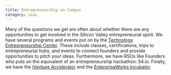 ```yaml
---
title: Entrepreneurship on Campus
category: uiuc
---
```


Many of the questions we get are often about whether there are any opportunities
to get involved in the Silicon Valley entrepreneurial spirit. We have several programs
and events put on by the [Technology Entrepreneurship Center](http://tec.illinois.edu/). 
These include classes, certifications, trips to entrepreneurial hubs, and events to connect
founders and provide opportunities to pitch your ideas. Furthermore, we have RSOs like 
Founders who puts on the equivalent of an entrepreneurship hackathon: 54.io. Finally, 
we have the [iVenture Accelerator](https://business.illinois.edu/iventureaccelerator/) 
and the [EnterpriseWorks Incubator](http://www.researchpark.illinois.edu/enterpriseworks). 
